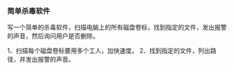 ### 简单杀毒软件

写一个简单的杀毒软件，扫描电脑上的所有磁盘卷标，找到指定的文件，发出报警的声音，然后询问用户是否删除。

1、扫描每个磁盘卷标要用多个工人，加快速度。
2、找到指定的文件，列出路径，并发出报警的声音。